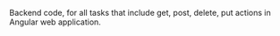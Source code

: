 Backend code, for all tasks that include get, post, delete, put actions in Angular web application.
